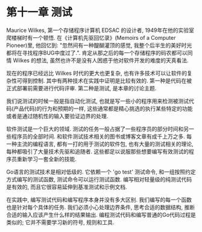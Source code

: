 # 第十一章 测试

Maurice Wilkes, 第一个存储程序计算机 EDSAC 的设计者, 1949年在他的实验室爬楼梯时有一个顿悟. 在《计算机先驱回忆录》(Memoirs of a Computer Pioneer)里, 他回忆到: "忽然间有一种醍醐灌顶的感觉, 我整个后半生的美好时光都将在寻找程序BUG中度过了.". 肯定从那之后的每一个存储程序的码农都可以同情 Wilkes 的想法, 虽然也许不是没有人困惑于他对软件开发的难度的天真看法.

现在的程序已经远比 Wilkes 时代的更大也更复杂, 也有许多技术可以让软件的复杂性可得到控制. 其中有两种技术在实践中证明是比较有效的. 第一种是代码在被正式部署前需要进行代码评审. 第二种是测试, 是本章的讨论主题.

我们说测试的时候一般是指自动化测试, 也就是写一些小的程序用来检测被测试代码(产品代码)的行为和预期的一样, 这些通常都是精心挑选的执行某些特定的功能或者是通过随机性的输入要验证边界的处理.

软件测试是一个巨大的领域. 测试的任务一般占据了一些程序员的部分时间和另一些程序员的全部时间. 和软件测试技术相关的图书或博客文章有成千上万之多. 每一种主流的编程语言, 都有一打的用于测试的软件包, 也有大量的测试相关的理论, 每种都吸引了大量技术先驱和追随者. 这些都足以说服那些想要编写有效测试的程序员重新学习一套全新的技能.

Go语言的测试技术是相对低级的. 它依赖一个 'go test' 测试命令, 和一组按照约定方式编写的测试函数, 测试命令可以运行测试函数. 编写相对轻量级的纯测试代码是有效的, 而且它很容易延伸到基准测试和示例文档.

在实践中, 编写测试代码和编写程序本身并没有多大区别. 我们编写的每一个函数也是针对每个具体的任务. 我们必须小心处理边界条件, 思考合适的数据结构, 推断合适的输入应该产生什么样的结果输出. 编程测试代码和编写普通的Go代码过程是类似的; 它并不需要学习新的符号, 规则和工具.



